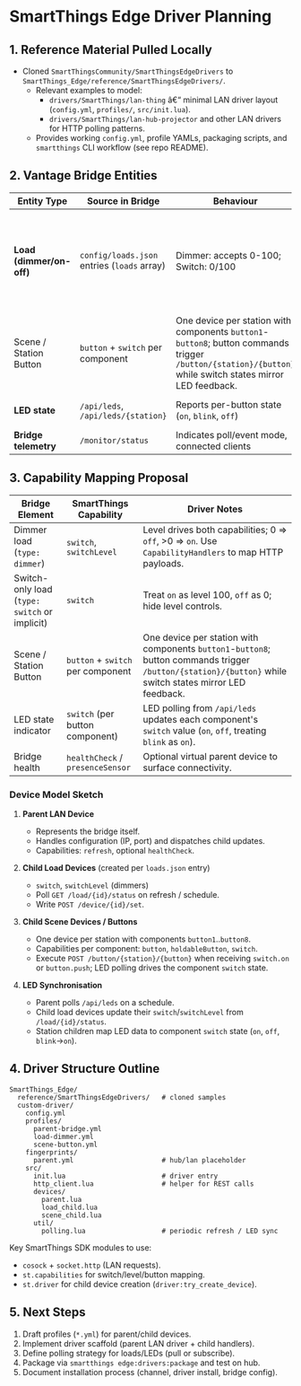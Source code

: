﻿# SmartThings Edge Driver Planning

## 1. Reference Material Pulled Locally

- Cloned `SmartThingsCommunity/SmartThingsEdgeDrivers` to `SmartThings_Edge/reference/SmartThingsEdgeDrivers/`.
  - Relevant examples to model:  
    - `drivers/SmartThings/lan-thing` â€“ minimal LAN driver layout (`config.yml`, `profiles/`, `src/init.lua`).  
    - `drivers/SmartThings/lan-hub-projector` and other LAN drivers for HTTP polling patterns.
  - Provides working `config.yml`, profile YAMLs, packaging scripts, and `smartthings` CLI workflow (see repo README).

## 2. Vantage Bridge Entities

| Entity Type | Source in Bridge | Behaviour | Current API |
|-------------|------------------|-----------|-------------|
| **Load (dimmer/on-off)** | `config/loads.json` entries (`loads` array) | Dimmer: accepts 0-100; Switch: 0/100 | `POST /device/{id}/set` with `{"level": 0-100}` or `{"switch": "on/off"}`<br>`GET /load/{id}/status` returns VGL response (0-100 or hex) |
| Scene / Station Button | `button` + `switch` per component | One device per station with components `button1`-`button8`; button commands trigger `/button/{station}/{button}` while switch states mirror LED feedback. |
| **LED state** | `/api/leds`, `/api/leds/{station}` | Reports per-button state (`on`, `blink`, `off`) | `GET /api/leds` (full map) or `GET /api/leds/{station}` |
| **Bridge telemetry** | `/monitor/status` | Indicates poll/event mode, connected clients | `GET /monitor/status` |

## 3. Capability Mapping Proposal

| Bridge Element | SmartThings Capability | Driver Notes |
|----------------|------------------------|--------------|
| Dimmer load (`type: dimmer`) | `switch`, `switchLevel` | Level drives both capabilities; 0 => `off`, >0 => `on`. Use `CapabilityHandlers` to map HTTP payloads. |
| Switch-only load (`type: switch` or implicit) | `switch` | Treat `on` as level 100, `off` as 0; hide level controls. |
| Scene / Station Button | `button` + `switch` per component | One device per station with components `button1`-`button8`; button commands trigger `/button/{station}/{button}` while switch states mirror LED feedback. |
| LED state indicator | `switch` (per button component) | LED polling from `/api/leds` updates each component's `switch` value (`on`, `off`, treating `blink` as `on`). |
| Bridge health | `healthCheck` / `presenceSensor` | Optional virtual parent device to surface connectivity. |

### Device Model Sketch

1. **Parent LAN Device**  
   - Represents the bridge itself.  
   - Handles configuration (IP, port) and dispatches child updates.  
   - Capabilities: `refresh`, optional `healthCheck`.

2. **Child Load Devices** (created per `loads.json` entry)  
   - `switch`, `switchLevel` (dimmers)  
   - Poll `GET /load/{id}/status` on refresh / schedule.  
   - Write `POST /device/{id}/set`.

3. **Child Scene Devices / Buttons**  
   - One device per station with components `button1`..`button8`.
   - Capabilities per component: `button`, `holdableButton`, `switch`.
   - Execute `POST /button/{station}/{button}` when receiving `switch.on` or `button.push`; LED polling drives the component `switch` state.

4. **LED Synchronisation**  
   - Parent polls `/api/leds` on a schedule.
   - Child load devices update their `switch`/`switchLevel` from `/load/{id}/status`.
   - Station children map LED data to component `switch` state (`on`, `off`, `blink`→`on`).

## 4. Driver Structure Outline

```
SmartThings_Edge/
  reference/SmartThingsEdgeDrivers/   # cloned samples
  custom-driver/
    config.yml
    profiles/
      parent-bridge.yml
      load-dimmer.yml
      scene-button.yml
    fingerprints/
      parent.yml                      # hub/lan placeholder
    src/
      init.lua                        # driver entry
      http_client.lua                 # helper for REST calls
      devices/
        parent.lua
        load_child.lua
        scene_child.lua
      util/
        polling.lua                   # periodic refresh / LED sync
```

Key SmartThings SDK modules to use:
- `cosock` + `socket.http` (LAN requests).
- `st.capabilities` for switch/level/button mapping.
- `st.driver` for child device creation (`driver:try_create_device`).

## 5. Next Steps

1. Draft profiles (`*.yml`) for parent/child devices.  
2. Implement driver scaffold (parent LAN driver + child handlers).  
3. Define polling strategy for loads/LEDs (pull or subscribe).  
4. Package via `smartthings edge:drivers:package` and test on hub.  
5. Document installation process (channel, driver install, bridge config).

